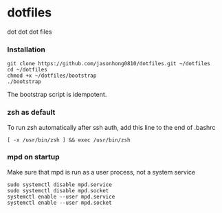 # dotfiles
dot dot dot files

### Installation
```
git clone https://github.com/jasonhong0810/dotfiles.git ~/dotfiles
cd ~/dotfiles
chmod +x ~/dotfiles/bootstrap
./bootstrap
```
The bootstrap script is idempotent.

### zsh as default
To run zsh automatically after ssh auth, add this line to the end of .bashrc
```	
[ -x /usr/bin/zsh ] && exec /usr/bin/zsh
```

### mpd on startup
Make sure that mpd is run as a user process, not a system service 
```
sudo systemctl disable mpd.service
sudo systemctl disable mpd.socket
systemctl enable --user mpd.service
systemctl enable --user mpd.socket
```
